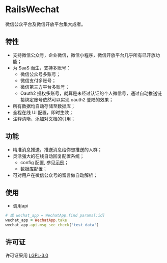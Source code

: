 # RailsWechat

微信公众平台及微信开放平台集大成者。

## 特性
* 支持微信公众号，企业微信，微信小程序，微信开放平台几乎所有已开放功能；
* 为 SaaS 而生，支持多账号：
  * 微信公众号多账号；
  * 微信支付多账号；
  * 微信第三方平台多账号；
  * Oauth2 授权多账号，就算是未经过认证的个人微信号，通过自动推送链接绑定账号依然可以实现 oauth2 登陆的效果； 
* 所有数据均自动存储至数据库；
* 全程在线 UI 配置，即时生效；
* 注释清晰，添加对文档的引用；

## 功能
* 精准消息推送，推送消息给你想推送的人群；
* 灵活强大的在线自动回复配置系统；
  * config 配置, 参见[示例](lib/rails_wechat/config.rb)；
  * 数据库配置；
* 可对用户在微信公众号的留言做自动解析；

## 使用
* 调用api
```ruby
# 或 wechat_app = WechatApp.find params[:id]
wechat_app = WechatApp.take
wechat_app.api.msg_sec_check('test data')
```

## 许可证
许可证采用 [LGPL-3.0](https://opensource.org/licenses/LGPL-3.0)

